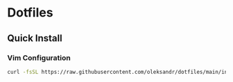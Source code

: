 # Dotfiles

## Quick Install

### Vim Configuration

```bash
curl -fsSL https://raw.githubusercontent.com/oleksandr/dotfiles/main/install-vim.sh | bash
```